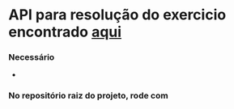 # API para resolução do exercicio encontrado [aqui](https://github.com/backend-br/desafios/blob/44148c2c14fdece84465ecc6d02425c407a922f3/points-of-interest/PROBLEM.md)

### Necessário
* 
### No repositório raiz do projeto, rode com
```
```
